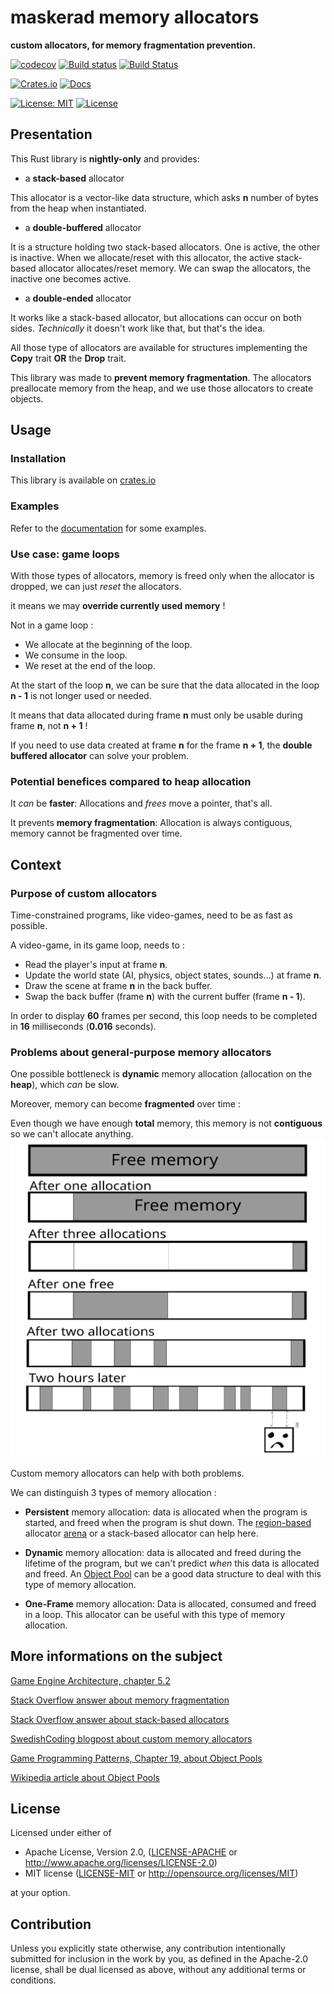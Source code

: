 maskerad memory allocators
========================
**custom allocators, for memory fragmentation prevention.**

[![codecov](https://codecov.io/gh/Maskerad-rs/maskerad_stack_allocator/branch/master/graph/badge.svg)](https://codecov.io/gh/Maskerad-rs/maskerad_stack_allocator)
[![Build status](https://ci.appveyor.com/api/projects/status/5h6ndw7bd4b3yavl/branch/master?svg=true)](https://ci.appveyor.com/project/Malkaviel/maskerad-stack-allocator/branch/master)
[![Build Status](https://travis-ci.org/Maskerad-rs/maskerad_stack_allocator.svg?branch=master)](https://travis-ci.org/Maskerad-rs/maskerad_stack_allocator)

[![Crates.io](https://img.shields.io/crates/v/maskerad_memory_allocators.svg)](https://crates.io/crates/maskerad_memory_allocators)
[![Docs](https://docs.rs/maskerad_memory_allocators/badge.svg)](https://docs.rs/maskerad_memory_allocators)

[![License: MIT](https://img.shields.io/badge/License-MIT-yellow.svg)](https://opensource.org/licenses/MIT) [![License](https://img.shields.io/badge/License-Apache%202.0-blue.svg)](https://opensource.org/licenses/Apache-2.0)

Presentation
------------

This Rust library is **nightly-only** and provides: 
- a **stack-based** allocator

This allocator is a vector-like data structure, which asks **n** number of bytes from the heap
when instantiated.

- a **double-buffered** allocator

It is a structure holding two stack-based allocators. One is active, the other is inactive.
When we allocate/reset with this allocator, the active stack-based allocator allocates/reset memory.
We can swap the allocators, the inactive one becomes active.

- a **double-ended** allocator

It works like a stack-based allocator, but allocations can occur on both sides. *Technically* it doesn't work
like that, but that's the idea.

All those type of allocators are available for structures implementing the **Copy** trait **OR** the **Drop** trait.

This library was made to **prevent memory fragmentation**. The allocators preallocate memory from the heap,
and we use those allocators to create objects.

Usage
-----
### Installation

This library is available on [crates.io](https://crates.io/crates/maskerad_memory_allocators)

### Examples
Refer to the [documentation](https://docs.rs/maskerad_memory_allocators) for some examples.

### Use case: game loops


With those types of allocators, memory is freed only when the allocator is dropped, we can just *reset*
the allocators.

it means we may **override currently used memory** !

Not in a game loop :
- We allocate at the beginning of the loop.
- We consume in the loop.
- We reset at the end of the loop.

At the start of the loop **n**, we can be sure that the data allocated in the loop **n - 1** is not longer used or needed.

It means that data allocated during frame **n** must only be usable during frame **n**, not **n + 1** !

If you need to use data created at frame **n** for the frame **n + 1**, the **double buffered allocator** can solve your problem.

### Potential benefices compared to heap allocation
It *can* be **faster**: Allocations and *frees* move a pointer, that's all.

It prevents **memory fragmentation**: Allocation is always contiguous, memory cannot be fragmented over time.


Context
---------------------------------------
### Purpose of custom allocators

Time-constrained programs, like video-games, need to be as fast as possible.

A video-game, in its game loop, needs to :
- Read the player's input at frame **n**.
- Update the world state (AI, physics, object states, sounds...) at frame **n**.
- Draw the scene at frame **n** in the back buffer.
- Swap the back buffer (frame **n**) with the current buffer (frame **n - 1**).

In order to display **60** frames per second, this loop needs to be completed in **16** milliseconds (**0.016** seconds).

### Problems about general-purpose memory allocators
One possible bottleneck is **dynamic** memory allocation (allocation on the **heap**), which *can* be slow.

Moreover, memory can become **fragmented** over time :

Even though we have enough **total** memory, this memory is not **contiguous** so we can't
 allocate anything.
![memory fragmentation illustration](readme_ressources/memory_fragmentation.svg)


Custom memory allocators can help with both problems.

We can distinguish 3 types of memory allocation :
- **Persistent** memory allocation: data is allocated when the program is started, and freed when
the program is shut down. The [region-based](https://en.wikipedia.org/wiki/Region-based_memory_management) allocator [arena](https://doc.rust-lang.org/1.1.0/arena) or a stack-based allocator can help here.

- **Dynamic** memory allocation: data is allocated and freed during the lifetime of the program, but
we can't predict *when* this data is allocated and freed. An [Object Pool](https://github.com/Maskerad-rs/Maskerad_memory_allocator)
can be a good data structure to deal with this type of memory allocation.

- **One-Frame** memory allocation: Data is allocated, consumed and freed in a loop. This allocator
can be useful with this type of memory allocation.

## More informations on the subject
[Game Engine Architecture, chapter 5.2](http://gameenginebook.com/toc.html)

[Stack Overflow answer about memory fragmentation](https://stackoverflow.com/questions/3770457/what-is-memory-fragmentation#3770593)

[Stack Overflow answer about stack-based allocators](https://stackoverflow.com/questions/8049657/stack-buffer-based-stl-allocator)

[SwedishCoding blogpost about custom memory allocators](http://www.swedishcoding.com/2008/08/31/are-we-out-of-memory)

[Game Programming Patterns, Chapter 19, about Object Pools](http://gameprogrammingpatterns.com/object-pool.html)

[Wikipedia article about Object Pools](https://en.wikipedia.org/wiki/Memory_pool)

## License

Licensed under either of

 * Apache License, Version 2.0, ([LICENSE-APACHE](LICENSE-APACHE) or http://www.apache.org/licenses/LICENSE-2.0)
 * MIT license ([LICENSE-MIT](LICENSE-MIT) or http://opensource.org/licenses/MIT)

at your option.

## Contribution

Unless you explicitly state otherwise, any contribution intentionally submitted
for inclusion in the work by you, as defined in the Apache-2.0 license, shall be dual licensed
as above, without any additional terms or conditions.
